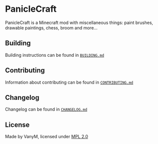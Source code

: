 PanicleCraft
============

PanicleCraft is a Minecraft mod with miscellaneous things: paint brushes, drawable paintings, chess, broom and more…

## Building

Building instructions can be found in [`BUILDING.md`](BUILDING.md)

## Contributing

Information about contributing can be found in [`CONTRIBUTING.md`](CONTRIBUTING.md)

## Changelog

Changelog can be found in [`CHANGELOG.md`](CHANGELOG.md)

## License

Made by VanyM, licensed under [MPL 2.0](LICENSE)
